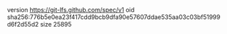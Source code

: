 version https://git-lfs.github.com/spec/v1
oid sha256:776b5e0ea23f417cdd9bcb9dfa90e57607ddae535aa03c03bf51999d6f2d55d2
size 25895
